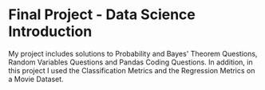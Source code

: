 # Final Project - Data Science Introduction

My project includes solutions to Probability and Bayes' Theorem Questions, Random Variables Questions and Pandas Coding Questions. In addition, in this project I used the Classification Metrics and the Regression Metrics on a Movie Dataset.
